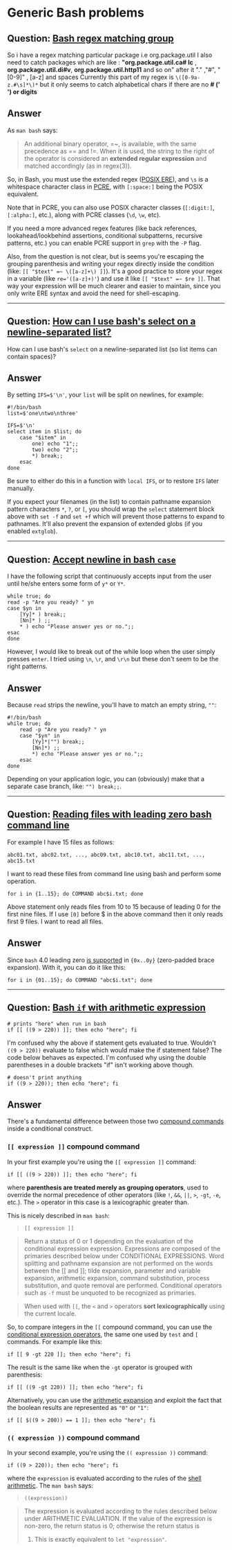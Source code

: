 # Generic Bash problems


## Question: [Bash regex matching group](https://stackoverflow.com/q/44872421/404556)

So i have a regex matching particular package i.e org.package.util
I also need to catch packages which are like : 
**"org.package.util.ca# lc** , **org.package.util.di#v**, **org.package.util.http11** and so on" after it "." ,"#", "[0-9]" , [a-z] and spaces 
Currently this part of my regex is `\([0-9a-z.#\s]*\)*` but it only seems to catch alphabetical chars if there are no **# (' ') or digits**


## Answer

As `man bash` says:

> An additional binary operator, =~, is available, with the same precedence as == and !=.  When it is used, the  string  to the  right  of  the  operator is considered an **extended regular expression** and matched accordingly (as in regex(3)).

So, in Bash, you must use the extended regex ([POSIX ERE](http://pubs.opengroup.org/onlinepubs/009695399/basedefs/xbd_chap09.html)), and `\s` is a whitespace character class in [PCRE](http://www.pcre.org/original/doc/html/pcrepattern.html), with `[:space:]` being the POSIX equivalent.

Note that in PCRE, you can also use POSIX character classes (`[:digit:]`, `[:alpha:]`, etc.), along with PCRE classes (`\d`, `\w`, etc).

If you need a more advanced regex features (like back references, lookahead/lookbehind assertions, conditional subpatterns, recursive patterns, etc.) you can enable PCRE support in `grep` with the `-P` flag.

Also, from the question is not clear, but is seems you're escaping the grouping parenthesis and writing your regex directly inside the condition (like: `[[ "$text" =~ \([a-z]+\) ]]`). It's a good practice to store your regex in a variable (like `re='([a-z]+)'`) and use it like `[[ "$text" =~ $re ]]`. That way your expression will be much clearer and easier to maintain, since you only write ERE syntax and avoid the need for shell-escaping.


---


## Question: [How can I use bash's select on a newline-separated list?](https://stackoverflow.com/q/44958941/404556)

How can I use bash's `select` on a newline-separated list (so list items can contain spaces)?


## Answer

By setting `IFS=$'\n'`, your `list` will be split on newlines, for example:

    #!/bin/bash
    list=$'one\ntwo\nthree'

    IFS=$'\n'
    select item in $list; do
        case "$item" in
            one) echo "1";;
            two) echo "2";;
            *) break;;
        esac
    done

Be sure to either do this in a function with `local IFS`, or to restore `IFS` later manually.

If you expect your filenames (in the list) to contain pathname expansion pattern characters `*`,
`?`, or `[`, you should wrap the `select` statement block above with `set -f` and `set +f` which
will prevent those patterns to expand to pathnames. It'll also prevent the expansion of extended
globs (if you enabled `extglob`).


---


## Question: [Accept newline in bash `case`](https://stackoverflow.com/q/44991587/404556)

I have the following script that continuously accepts input from the user until he/she enters some
form of `y*` or `Y*`.

    while true; do
    read -p "Are you ready? " yn
    case $yn in
    	[Yy]* ) break;;
    	[Nn]* ) ;;
    	* ) echo "Please answer yes or no.";;
    esac
    done

However, I would like to break out of the while loop when the user simply presses `enter`. I tried
using `\n`, `\r`, and `\r\n` but these don't seem to be the right patterns.


## Answer

Because `read` strips the newline, you'll have to match an empty string, `""`:

    #!/bin/bash
    while true; do
        read -p "Are you ready? " yn
        case "$yn" in
            [Yy]*|"") break;;
            [Nn]*) ;;
            *) echo "Please answer yes or no.";;
        esac
    done

Depending on your application logic, you can (obviously) make that a separate case branch, like:
`"") break;;`.


---


## Question: [Reading files with leading zero bash command line](https://stackoverflow.com/q/45015515/404556)

For example I have 15 files as follows:

    abc01.txt, abc02.txt, ..., abc09.txt, abc10.txt, abc11.txt, ..., abc15.txt

I want to read these files from command line using bash and perform some operation.

    for i in {1..15}; do COMMAND abc$i.txt; done

Above statement only reads files from 10 to 15 because of leading 0 for the first nine files. If I
use `[0]` before $ in the above command then it only reads first 9 files. I want to read all files.


## Answer

Since `bash` 4.0 leading zero 
[is supported](http://wiki.bash-hackers.org/scripting/bashchanges#quoting_expansions_substitutions_and_related)
in `{0x..0y}` (zero-padded brace expansion). With it, you can do it like this:

    for i in {01..15}; do COMMAND "abc$i.txt"; done


---


## Question: [Bash `if` with arithmetic expression](https://stackoverflow.com/q/45238867/404556)

    # prints "here" when run in bash
    if [[ ((9 > 220)) ]]; then echo "here"; fi

I'm confused why the above if statement gets evaluated to true.  Wouldn't `((9 > 220))` evaluate to
false which would make the if statement false? The code below behaves as expected.  I'm confused why
using the double parentheses in a double brackets "if" isn't working above though.

    # doesn't print anything
    if ((9 > 220)); then echo "here"; fi


## Answer

There's a fundamental difference between those two
[compound commands](https://www.gnu.org/software/bash/manual/bash.html#Compound-Commands)
inside a conditional construct.

### `[[ expression ]]` compound command

In your first example you're using the `[[ expression ]]` command:

    if [[ ((9 > 220)) ]]; then echo "here"; fi

where **parenthesis are treated merely as grouping operators**, used to override the normal
precedence of other operators (like `!`, `&&`, `||`, `>`, `-gt`, `-e`, etc.). The `>` operator in
this case is a lexicographic greater than.

This is nicely described in `man bash`:

> `[[ expression ]]`

> Return  a  status of 0 or 1 depending on the evaluation of the conditional expression expression.
> Expressions are composed of the primaries described below under CONDITIONAL EXPRESSIONS.  Word
> splitting  and  pathname  expansion are  not  performed  on the words between the [[ and ]]; tilde
> expansion, parameter and variable expansion, arithmetic expansion, command substitution, process
> substitution, and quote removal are performed.  Conditional  operators such as `-f` must be
> unquoted to be recognized as primaries.

> When used with `[[`, the `<` and `>` operators **sort lexicographically** using the current locale.

So, to compare integers in the `[[` compound command, you can use the [conditional expression operators](https://www.gnu.org/software/bash/manual/bash.html#Bash-Conditional-Expressions),
the same one used by `test` and `[` commands. For example like this:

    if [[ 9 -gt 220 ]]; then echo "here"; fi

The result is the same like when the `-gt` operator is grouped with parenthesis:

    if [[ ((9 -gt 220)) ]]; then echo "here"; fi

Alternatively, you can use the [arithmetic expansion](https://www.gnu.org/software/bash/manual/bash.html#Arithmetic-Expansion-1)
and exploit the fact that the boolean results are represented as `"0"` or `"1"`:

    if [[ $((9 > 200)) == 1 ]]; then echo "here"; fi


### `(( expression ))` compound command

In your second example, you're using the `(( expression ))` command:

    if ((9 > 220)); then echo "here"; fi

where the `expression` is evaluated according to the rules of the
[shell arithmetic](https://www.gnu.org/software/bash/manual/bash.html#Shell-Arithmetic).
The `man bash` says:

> `((expression))`

> The  expression  is evaluated according to the rules described below under ARITHMETIC EVALUATION.
> If the value of the expression is non-zero, the return status is 0; otherwise the return status is
> 1.  This is exactly  equivalent to `let "expression"`.
